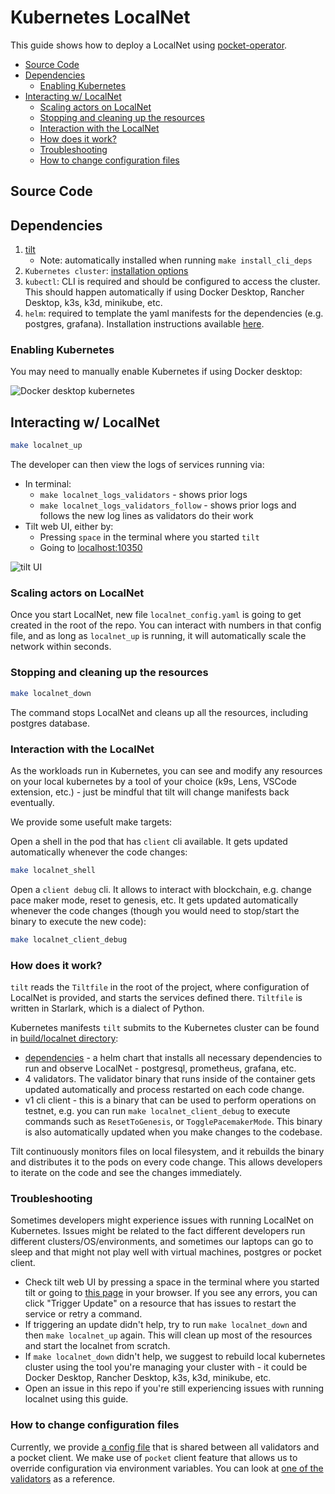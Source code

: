 # Kubernetes LocalNet <!-- omit in toc -->

This guide shows how to deploy a LocalNet using [pocket-operator](https://github.com/pokt-network/pocket-operator).

- [Source Code](#source-code)
- [Dependencies](#dependencies)
  - [Enabling Kubernetes](#enabling-kubernetes)
- [Interacting w/ LocalNet](#interacting-w-localnet)
  - [Scaling actors on LocalNet](#scaling-actors-on-localnet)
  - [Stopping and cleaning up the resources](#stopping-and-cleaning-up-the-resources)
  - [Interaction with the LocalNet](#interaction-with-the-localnet)
  - [How does it work?](#how-does-it-work)
  - [Troubleshooting](#troubleshooting)
  - [How to change configuration files](#how-to-change-configuration-files)

## Source Code

## Dependencies

1. [tilt](https://docs.tilt.dev/install.html)
   - Note: automatically installed when running `make install_cli_deps`
2. `Kubernetes cluster`: [installation options](https://docs.tilt.dev/choosing_clusters.html)
3. `kubectl`: CLI is required and should be configured to access the cluster. This should happen automatically if using Docker Desktop, Rancher Desktop, k3s, k3d, minikube, etc.
4. `helm`: required to template the yaml manifests for the dependencies (e.g. postgres, grafana). Installation instructions available [here](https://helm.sh/docs/intro/install).

### Enabling Kubernetes

You may need to manually enable Kubernetes if using Docker desktop:

![Docker desktop kubernetes](https://user-images.githubusercontent.com/1892194/216165581-1372e2b8-c630-4211-8ced-5ec59b129330.png)

## Interacting w/ LocalNet

```bash
make localnet_up
```

The developer can then view the logs of services running via:

- In terminal:
  - `make localnet_logs_validators` - shows prior logs
  - `make localnet_logs_validators_follow` - shows prior logs and follows the new log lines as validators do their work
- Tilt web UI, either by:
  - Pressing `space` in the terminal where you started `tilt`
  - Going to [localhost:10350](http://localhost:10350/)

![tilt UI](https://user-images.githubusercontent.com/1892194/216165833-b9e5a98c-87a8-4355-87c9-0420a8a598bf.png)

### Scaling actors on LocalNet

Once you start LocalNet, new file `localnet_config.yaml` is going to get created in the root of the repo. You can interact with numbers in that config file, and as long as `localnet_up` is running, it will automatically scale the network within seconds.

### Stopping and cleaning up the resources

```bash
make localnet_down
```

The command stops LocalNet and cleans up all the resources, including postgres database.

### Interaction with the LocalNet

As the workloads run in Kubernetes, you can see and modify any resources on your local kubernetes by a tool of your choice (k9s, Lens, VSCode extension, etc.) - just be mindful that tilt will change manifests back eventually.

We provide some usefult make targets:

Open a shell in the pod that has `client` cli available. It gets updated automatically whenever the code changes:

```bash
make localnet_shell
```

Open a `client debug` cli. It allows to interact with blockchain, e.g. change pace maker mode, reset to genesis, etc. It gets updated automatically whenever the code changes (though you would need to stop/start the binary to execute the new code):

```bash
make localnet_client_debug
```

### How does it work?

`tilt` reads the `Tiltfile` in the root of the project, where configuration of LocalNet is provided, and starts the services defined there. `Tiltfile` is written in Starlark, which is a dialect of Python.

Kubernetes manifests `tilt` submits to the Kubernetes cluster can be found in [build/localnet directory](../..//build/localnet):

- [dependencies](../../build/localnet/dependencies/) - a helm chart that installs all necessary dependencies to run and observe LocalNet - postgresql, prometheus, grafana, etc.
- 4 validators. The validator binary that runs inside of the container gets updated automatically and process restarted on each code change.
- v1 cli client - this is a binary that can be used to perform operations on testnet, e.g. you can run `make localnet_client_debug` to execute commands such as `ResetToGenesis`, or `TogglePacemakerMode`. This binary is also automatically updated when you make changes to the codebase.

Tilt continuously monitors files on local filesystem, and it rebuilds the binary and distributes it to the pods on every code change. This allows developers to iterate on the code and see the changes immediately.

### Troubleshooting

Sometimes developers might experience issues with running LocalNet on Kubernetes. Issues might be related to the fact different developers run different clusters/OS/environments, and sometimes our laptops can go to sleep and that might not play well with virtual machines, postgres or pocket client.

- Check tilt web UI by pressing a space in the terminal where you started tilt or going to [this page](http://localhost:10350/) in your browser. If you see any errors, you can click "Trigger Update" on a resource that has issues to restart the service or retry a command.
- If triggering an update didn't help, try to run `make localnet_down` and then `make localnet_up` again. This will clean up most of the resources and start the localnet from scratch.
- If `make localnet_down` didn't help, we suggest to rebuild local kubernetes cluster using the tool you're managing your cluster with - it could be Docker Desktop, Rancher Desktop, k3s, k3d, minikube, etc.
- Open an issue in this repo if you're still experiencing issues with running localnet using this guide.

### How to change configuration files

Currently, we provide [a config file](../../build/localnet/configs.yaml) that is shared between all validators and a pocket client. We make use of `pocket` client feature that allows us to override configuration via environment variables. You can look at [one of the validators](../../build/localnet/v1-validator1.yaml) as a reference.

